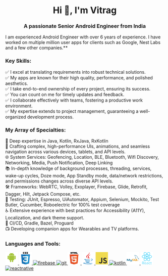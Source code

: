 <h1 align="center">Hi 👋, I'm Vitrag</h1>
<h3 align="center">A passionate Senior Android Engineer from India</h3>

I am experienced Android Engineer with over 6 years of experience. I have worked on multiple million user apps for clients such as Google, Nest Labs and a few other companies.**

<h3 align="left">Key Skills:</h3>
✅ I excel at translating requirements into robust technical solutions.<br>
✅ My apps are known for their high quality, performance, and polished aesthetics.<br>
✅ I take end-to-end ownership of every project, ensuring its success.<br>
✅ You can count on me for timely updates and feedback.<br>
✅ I collaborate effectively with teams, fostering a productive work environment.<br>
✅ My expertise extends to project management, guaranteeing a well-organized development process.<br>

<h3 align="left">My Array of Specialties:</h3>
🔵 Deep expertise in Java, Kotlin, RxJava, RxKotlin<br>
📱 Crafting complex, high-performance UIs, animations, and seamless navigation across various devices, tablets, and API levels.<br>
🌐 System Services: Geofencing, Location, BLE, Bluetooth, Wifi Discovery, Networking, Media, Push Notification, Deep Linking<br>
📚 In-depth knowledge of background processes, threading, services, wake-up cycles, Doze mode, App Standby mode, data/network restrictions, and permissions changes across diverse API levels. <br>
🛠️ Frameworks: WebRTC, Volley, Exoplayer, Firebase, Glide, Retrofit, Dagger, Hilt, Jetpack Compose, etc. <br>
🧪 Testing: JUnit, Espresso, UiAutomator, Appium, Selenium, Mockito, Test Butler, Cucumber, Roboelectric for 100% test coverage <br>
♿ Extensive experience with best practices for Accessibility (A11Y), Localization, and dark theme support. <br>
🚀 CI/CD, Gradle, Bazel, Proguard <br>
📺 Developing companion apps for Wearables and TV platforms. <br>

<h3 align="left">Languages and Tools:</h3>
<p align="left"> <a href="https://developer.android.com" target="_blank" rel="noreferrer"> <img src="https://raw.githubusercontent.com/devicons/devicon/master/icons/android/android-original-wordmark.svg" alt="android" width="40" height="40"/> </a> <a href="https://www.w3schools.com/css/" target="_blank" rel="noreferrer"> <img src="https://raw.githubusercontent.com/devicons/devicon/master/icons/css3/css3-original-wordmark.svg" alt="css3" width="40" height="40"/> </a> <a href="https://firebase.google.com/" target="_blank" rel="noreferrer"> <img src="https://www.vectorlogo.zone/logos/firebase/firebase-icon.svg" alt="firebase" width="40" height="40"/> </a> <a href="https://git-scm.com/" target="_blank" rel="noreferrer"> <img src="https://www.vectorlogo.zone/logos/git-scm/git-scm-icon.svg" alt="git" width="40" height="40"/> </a> <a href="https://www.w3.org/html/" target="_blank" rel="noreferrer"> <img src="https://raw.githubusercontent.com/devicons/devicon/master/icons/html5/html5-original-wordmark.svg" alt="html5" width="40" height="40"/> </a> <a href="https://www.java.com" target="_blank" rel="noreferrer"> <img src="https://raw.githubusercontent.com/devicons/devicon/master/icons/java/java-original.svg" alt="java" width="40" height="40"/> </a> <a href="https://developer.mozilla.org/en-US/docs/Web/JavaScript" target="_blank" rel="noreferrer"> <img src="https://raw.githubusercontent.com/devicons/devicon/master/icons/javascript/javascript-original.svg" alt="javascript" width="40" height="40"/> </a> <a href="https://kotlinlang.org" target="_blank" rel="noreferrer"> <img src="https://www.vectorlogo.zone/logos/kotlinlang/kotlinlang-icon.svg" alt="kotlin" width="40" height="40"/> </a> <a href="https://www.mysql.com/" target="_blank" rel="noreferrer"> <img src="https://raw.githubusercontent.com/devicons/devicon/master/icons/mysql/mysql-original-wordmark.svg" alt="mysql" width="40" height="40"/> </a> <a href="https://reactjs.org/" target="_blank" rel="noreferrer"> <img src="https://raw.githubusercontent.com/devicons/devicon/master/icons/react/react-original-wordmark.svg" alt="react" width="40" height="40"/> </a> <a href="https://reactnative.dev/" target="_blank" rel="noreferrer"> <img src="https://reactnative.dev/img/header_logo.svg" alt="reactnative" width="40" height="40"/> </a> </p>
